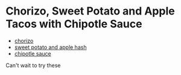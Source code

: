 Chorizo, Sweet Potato and Apple Tacos with  Chipotle Sauce
==================================

* [chorizo](/base_layers/chorizo.md)
* [sweet potato and apple hash](/mixins/sweet_potato_and_apple_hash.md)
* [chipotle sauce](/condiments/chipotle_sauce.md)

Can't wait to try these
